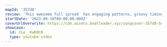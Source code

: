 ```yaml
---
mapId: '357d8'
review: 'This awesome full spread  has engaging patterns, groovy timings and nice representation that make you dance and feel the music! The fun touches with dot notes, bombs, and walls, great use of arcs & chains, and lovely v3 light show make this map shine!'
startDate: '2023-09-18T00:00:00.000Z'
coverUrlOverwrite: https://cdn.assets.beatleader.xyz/songcover-357d8-Grooveisintheheart.png
showcase:
  id: 2Le__KwKOC0
  type: youtube-video
---
```

